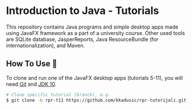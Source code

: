 # Introduction to Java - Tutorials

This repository contains Java programs and simple desktop apps made using JavaFX framework as a part of a university course. Other used tools 
are SQLite database, JasperReports, Java ResourceBundle (for internationalization), and Maven.

## How To Use :wrench:

To clone and run one of the JavaFX desktop apps (tutorials 5-11), you will need [Git](https://git-scm.com) and 
[JDK 10](https://www.oracle.com/java/technologies/java-archive-javase10-downloads.html).

```bash
# Clone specific tutorial (branch), e.g.
$ git clone -b rpr-t11 https://github.com/kkadusic/rpr-tutorijali.git
```
